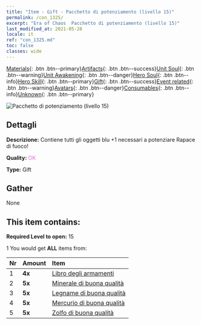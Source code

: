 ```yaml
---
title: "Item - Gift - Pacchetto di potenziamento (livello 15)"
permalink: /con_1325/
excerpt: "Era of Chaos  Pacchetto di potenziamento (livello 15)"
last_modified_at: 2021-05-28
locale: it
ref: "con_1325.md"
toc: false
classes: wide
---
```

 [Materials](/ItemsIT/){: .btn .btn--primary}[Artifacts](/ItemsIT/Artifacts/){: .btn .btn--success}[Unit Soul](/ItemsIT/UnitSoul/){: .btn .btn--warning}[Unit Awakening](/ItemsIT/UnitAwakening/){: .btn .btn--danger}[Hero Soul](/ItemsIT/HeroSoul/){: .btn .btn--info}[Hero Skill](/ItemsIT/HeroSkill/){: .btn .btn--primary}[Gift](/ItemsIT/Gift/){: .btn .btn--success}[Event related](/ItemsIT/Events/){: .btn .btn--warning}[Avatars](/ItemsIT/Avatars/){: .btn .btn--danger}[Consumables](/ItemsIT/Consumables/){: .btn .btn--info}[Unknown](/ItemsIT/Unknown/){: .btn .btn--primary}

 ![Pacchetto di potenziamento (livello 15)](/images/t/i_906001.png)

## Dettagli
 **Descrizione:** Contiene tutti gli oggetti blu +1 necessari a potenziare Rapace di fuoco!

 **Quality:** <span style="color: #DA70D6">OK</span>

 **Type:** Gift

## Gather

  None

## This item contains:

 **Required Level to open:** 15

 1 You would get **ALL** items  from:

  | Nr | Amount |     Item    |
  |:---|:-------|:------------|
  | 1 |  **4x** | [Libro degli armamenti](/ItemsIT/mat_18/) |  | 
  | 2 |  **5x** | [Minerale di buona qualità](/ItemsIT/mat_12/) |  | 
  | 3 |  **5x** | [Legname di buona qualità](/ItemsIT/mat_13/) |  | 
  | 4 |  **5x** | [Mercurio di buona qualità](/ItemsIT/mat_14/) |  | 
  | 5 |  **5x** | [Zolfo di buona qualità](/ItemsIT/mat_15/) |  | 
